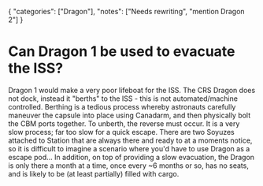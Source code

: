 {
    "categories": ["Dragon"],
    "notes": ["Needs rewriting", "mention Dragon 2"]
}

# Can Dragon 1 be used to evacuate the ISS?

Dragon 1 would make a very poor lifeboat for the ISS. The CRS Dragon does not dock, instead it "berths" to the ISS - this is not automated/machine controlled. Berthing is a tedious process whereby astronauts carefully maneuver the capsule into place using Canadarm, and then physically bolt the CBM ports together. To unberth, the reverse must occur. It is a very slow process; far too slow for a quick escape. There are two Soyuzes attached to Station that are always there and ready to at a moments notice, so it is difficult to imagine a scenario where you'd have to use Dragon as a escape pod... In addition, on top of providing a slow evacuation, the Dragon is only there a month at a time, once every ~6 months or so, has no seats, and is likely to be (at least partially) filled with cargo.
